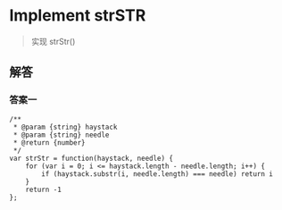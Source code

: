 # Implement strSTR

> 实现 strStr()

## 解答

### 答案一

```
/**
 * @param {string} haystack
 * @param {string} needle
 * @return {number}
 */
var strStr = function(haystack, needle) {
    for (var i = 0; i <= haystack.length - needle.length; i++) {
        if (haystack.substr(i, needle.length) === needle) return i
    }
    return -1
};
```
